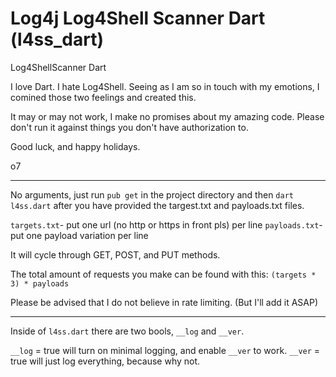 # Log4j Log4Shell Scanner Dart (l4ss_dart)
Log4ShellScanner Dart

I love Dart. I hate Log4Shell. Seeing as I am so in touch with my emotions, I comined those two feelings and created this.

It may or may not work, I make no promises about my amazing code. Please don't run it against things you don't have authorization to.

Good luck, and happy holidays.

o7

-----------------------------------------

No arguments, just run `pub get` in the project directory and then `dart l4ss.dart` after you have provided the targest.txt and payloads.txt files.

`targets.txt`- put one url (no http or https in front pls) per line
`payloads.txt`- put one payload variation per line

It will cycle through GET, POST, and PUT methods.

The total amount of requests you make can be found with this: 
`(targets * 3) * payloads`

Please be advised that I do not believe in rate limiting. (But I'll add it ASAP)

-----------------------------------------

Inside of `l4ss.dart` there are two bools, `__log` and `__ver`.

`__log` = true will turn on minimal logging, and enable `__ver` to work.
`__ver` = true will just log everything, because why not. 
